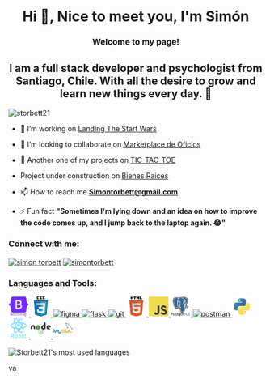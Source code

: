 <h1 align="center">Hi 👋, Nice to meet you, I'm Simón</h1>
<h3 align="center">Welcome to my page!</h3>
<h2 align="center"> I am a full stack developer and psychologist from Santiago, Chile. With all the desire to grow and learn new things every day. 🚀 </h2>
<p align="left"> <img src="https://komarev.com/ghpvc/?username=storbett21&label=Profile%20views&color=0e75b6&style=flat" alt="storbett21" /> </p>

- 🔭 I’m working on [Landing The Start Wars](https://github.com/4GeeksAcademy/simon-torbett-startwars)

- 👯 I’m looking to collaborate on [Marketplace de Oficios](https://github.com/Felipe-LasHeras/Presentacion-final-4geek)

- 🔭 Another one of my projects on [TIC-TAC-TOE](https://github.com/Storbett21/videojuego-con-react)

-   Project under construction on [Bienes Raices](https://github.com/Storbett21/Bienes-Raices-proyect)

- 📫 How to reach me **Simontorbett@gmail.com**

- ⚡ Fun fact **"Sometimes I'm lying down and an idea on how to improve the code comes up, and I jump back to the laptop again. 😂"**

<h3 align="left">Connect with me:</h3>
<p align="left">
<a href="https://linkedin.com/in/simon torbett" target="blank"><img align="center" src="https://raw.githubusercontent.com/rahuldkjain/github-profile-readme-generator/master/src/images/icons/Social/linked-in-alt.svg" alt="simon torbett" height="30" width="40" /></a>
<a href="https://instagram.com/simontorbett" target="blank"><img align="center" src="https://raw.githubusercontent.com/rahuldkjain/github-profile-readme-generator/master/src/images/icons/Social/instagram.svg" alt="simontorbett" height="30" width="40" /></a>
</p>

<h3 align="left">Languages and Tools:</h3>
<p align="left"> 
    <a href="https://getbootstrap.com" target="_blank" rel="noreferrer">
        <img src="https://raw.githubusercontent.com/devicons/devicon/master/icons/bootstrap/bootstrap-plain-wordmark.svg" alt="bootstrap" width="40" height="40"/>
    </a>
    <a href="https://www.w3schools.com/css/" target="_blank" rel="noreferrer">
        <img src="https://raw.githubusercontent.com/devicons/devicon/master/icons/css3/css3-original-wordmark.svg" alt="css3" width="40" height="40"/>
    </a>
    <a href="https://www.figma.com/" target="_blank" rel="noreferrer">
        <img src="https://www.vectorlogo.zone/logos/figma/figma-icon.svg" alt="figma" width="40" height="40"/>
    </a>
    <a href="https://flask.palletsprojects.com/" target="_blank" rel="noreferrer">
        <img src="https://www.vectorlogo.zone/logos/pocoo_flask/pocoo_flask-icon.svg" alt="flask" width="40" height="40"/>
    </a>
    <a href="https://git-scm.com/" target="_blank" rel="noreferrer">
        <img src="https://www.vectorlogo.zone/logos/git-scm/git-scm-icon.svg" alt="git" width="40" height="40"/>
    </a>
    <a href="https://www.w3.org/html/" target="_blank" rel="noreferrer">
        <img src="https://raw.githubusercontent.com/devicons/devicon/master/icons/html5/html5-original-wordmark.svg" alt="html5" width="40" height="40"/>
    </a>
    <a href="https://developer.mozilla.org/en-US/docs/Web/JavaScript" target="_blank" rel="noreferrer">
        <img src="https://raw.githubusercontent.com/devicons/devicon/master/icons/javascript/javascript-original.svg" alt="javascript" width="40" height="40"/>
    </a>
    <a href="https://www.postgresql.org" target="_blank" rel="noreferrer">
        <img src="https://raw.githubusercontent.com/devicons/devicon/master/icons/postgresql/postgresql-original-wordmark.svg" alt="postgresql" width="40" height="40"/>
    </a>
    <a href="https://postman.com" target="_blank" rel="noreferrer">
        <img src="https://www.vectorlogo.zone/logos/getpostman/getpostman-icon.svg" alt="postman" width="40" height="40"/>
    </a>
    <a href="https://www.python.org" target="_blank" rel="noreferrer">
        <img src="https://raw.githubusercontent.com/devicons/devicon/master/icons/python/python-original.svg" alt="python" width="40" height="40"/>
    </a>
    <a href="https://reactjs.org/" target="_blank" rel="noreferrer">
        <img src="https://raw.githubusercontent.com/devicons/devicon/master/icons/react/react-original-wordmark.svg" alt="react" width="40" height="40"/>
    </a>
    <a href="https://nodejs.org" target="_blank" rel="noreferrer">
        <img src="https://raw.githubusercontent.com/devicons/devicon/master/icons/nodejs/nodejs-original-wordmark.svg" alt="nodejs" width="40" height="40"/>
    </a>
    <a href="https://www.mysql.com/" target="_blank" rel="noreferrer">
        <img src="https://raw.githubusercontent.com/devicons/devicon/master/icons/mysql/mysql-original-wordmark.svg" alt="mysql" width="40" height="40"/>
    </a>
</p>
<p align="left"> 
    <img align="center" src="https://GitHub-readme-stats.vercel.app/api/top-langs/?username=Storbett21&layout=compact&langs_count=10&theme=dark" alt="Storbett21's most used languages" />
</p> va
  

